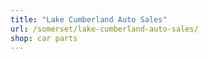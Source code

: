 ```yaml
---
title: "Lake Cumberland Auto Sales"
url: /somerset/lake-cumberland-auto-sales/
shop: car parts
---
```

